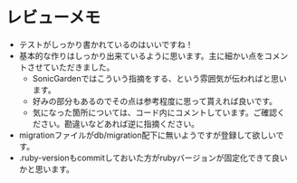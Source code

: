 # レビューメモ
- テストがしっかり書かれているのはいいですね！
- 基本的な作りはしっかり出来ているように思います。主に細かい点をコメントさせていただきました。
  - SonicGardenではこういう指摘をする、という雰囲気が伝わればと思います。
  - 好みの部分もあるのでその点は参考程度に思って貰えれば良いです。
  - 気になった箇所については、コード内にコメントしています。ご確認ください。勘違いなどあれば逆に指摘ください。
- migrationファイルがdb/migration配下に無いようですが登録して欲しいです。
- .ruby-versionもcommitしておいた方がrubyバージョンが固定化できて良いかと思います。

